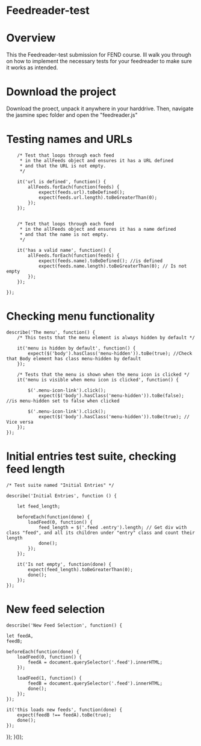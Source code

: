 # Feedreader-test
# Overview
This the Feedreader-test submission for FEND course. Ill walk you through on how to implement the necessary tests for your feedreader to make sure it works as intended.

# Download the project
Download the proect, unpack it anywhere in your harddrive. Then, navigate the jasmine spec folder and open the "feedreader.js"

# Testing names and URLs

        /* Test that loops through each feed
         * in the allFeeds object and ensures it has a URL defined
         * and that the URL is not empty.
         */
		 
		it('url is defined', function() {
			allFeeds.forEach(function(feeds) {
				expect(feeds.url).toBeDefined();
				expect(feeds.url.length).toBeGreaterThan(0);
			});
		});
		

        /* Test that loops through each feed
         * in the allFeeds object and ensures it has a name defined
         * and that the name is not empty.
         */
		 
		it('has a valid name', function() {
			allFeeds.forEach(function(feeds) {
				expect(feeds.name).toBeDefined(); //is defined 
				expect(feeds.name.length).toBeGreaterThan(0); // Is not empty
			});
		});
		
	});
  
# Checking menu functionality

    describe('The menu', function() {
        /* This tests that the menu element is always hidden by default */
		
        it('menu is hidden by default', function() {
            expect($('body').hasClass('menu-hidden')).toBe(true); //Check that Body element has class menu-hidden by default
        });

        /* Tests that the menu is shown when the menu icon is clicked */
        it('menu is visible when menu icon is clicked', function() {

            $('.menu-icon-link').click();
				expect($('body').hasClass('menu-hidden')).toBe(false); //is menu-hidden set to false when clicked

            $('.menu-icon-link').click();
				expect($('body').hasClass('menu-hidden')).toBe(true); // Vice versa
        });
    });
    
# Initial entries test suite, checking feed length
    /* Test suite named "Initial Entries" */

	describe('Initial Entries', function () {
		
		let feed_length;
		
		beforeEach(function(done) {
			loadFeed(0, function() {
				feed_length = $('.feed .entry').length; // Get div with class "feed", and all its children under "entry" class and count their length
				done();
			});
		});
		
		it('Is not empty', function(done) {
			expect(feed_length).toBeGreaterThan(0);
			done();
		});
	});

# New feed selection

	describe('New Feed Selection', function() {

	let feedA,
	feedB;

    beforeEach(function(done) {
        loadFeed(0, function() {
            feedA = document.querySelector('.feed').innerHTML;
        });

        loadFeed(1, function() {
            feedB = document.querySelector('.feed').innerHTML;
            done();
        });
    });

    it('this loads new feeds', function(done) {
        expect(feedB !== feedA).toBe(true);
        done();
    });
});
}());
